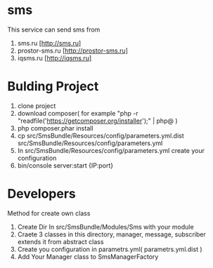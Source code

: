 sms
===

This service can send sms from

1. sms.ru [http://sms.ru]
2. prostor-sms.ru [http://prostor-sms.ru]
3. iqsms.ru [http://iqsms.ru]


Bulding Project
===
1. clone project
2. download composer( for example "php -r "readfile('https://getcomposer.org/installer');" | php@ )
3. php composer.phar install
3. cp src/SmsBundle/Resources/config/parameters.yml.dist src/SmsBundle/Resources/config/parameters.yml
4. In src/SmsBundle/Resources/config/parameters.yml create your configuration
5. bin/console server:start {IP:port}

Developers
===
Method for create own class

1. Create Dir In src/SmsBundle/Modules/Sms with your module
2. Craete 3 classes in this directory, manager, message, subscriber extends it from abstract class
3. Create you configuration in parametrs.yml( parametrs.yml.dist )
4. Add Your Manager class to SmsManagerFactory



